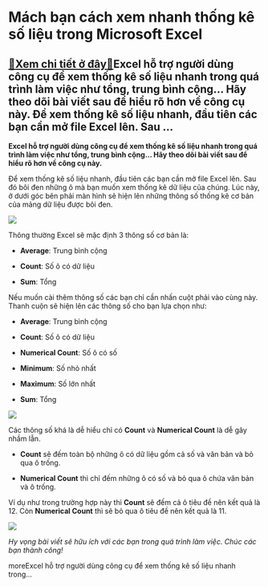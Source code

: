 Mách bạn cách xem nhanh thống kê số liệu trong Microsoft Excel
==============================================================

[:gift:Xem chi tiết ở đây:gift:](https://hddtvn.com/mach-ban-cach-xem-nhanh-thong-ke-so-lieu-trong-microsoft-excel/)Excel hỗ trợ người dùng công cụ để xem thống kê số liệu nhanh trong quá trình làm việc như tổng, trung bình cộng… Hãy theo dõi bài viết sau để hiểu rõ hơn về công cụ này. Để xem thống kê số liệu nhanh, đầu tiên các bạn cần mở file Excel lên. Sau …
-------------------------------------------------------------------------------------------------------------------------------------------------------------------------------------------------------------------------------------------------------

**Excel hỗ trợ người dùng công cụ để xem thống kê số liệu nhanh trong quá trình làm việc như tổng, trung bình cộng… Hãy theo dõi bài viết sau để hiểu rõ hơn về công cụ này.**


Để xem thống kê số liệu nhanh, đầu tiên các bạn cần mở file Excel lên. Sau đó bôi đen những ô mà bạn muốn xem thống kê dữ liệu của chúng. Lúc này, ở dưới góc bên phải màn hình sẽ hiện lên những thông số thống kê cơ bản của mảng dữ liệu được bôi đen.


![](https://hddtvn.com/wp-content/uploads/2021/01/jSIBsqB.png)


Thông thường Excel sẽ mặc định 3 thông số cơ bản là:




* **Average**: Trung bình cộng

* **Count**: Số ô có dữ liệu

* **Sum**: Tổng



Nếu muốn cài thêm thông số các bạn chỉ cần nhấn cuột phải vào cùng này. Thanh cuộn sẽ hiện lên các thông số cho bạn lựa chọn như:




* **Average**: Trung bình cộng

* **Count**: Số ô có dữ liệu

* **Numerical Count**: Số ô có số

* **Minimum**: Số nhỏ nhất

* **Maximum**: Số lớn nhất

* **Sum**: Tổng



![](https://hddtvn.com/wp-content/uploads/2021/01/VzV3iPE.png)


Các thông số khá là dễ hiểu chỉ có **Count** và **Numerical Count** là dễ gây nhầm lẫn.




* **Count** sẽ đếm toàn bộ những ô có dữ liệu gồm cả số và văn bản và bỏ qua ô trống.

* **Numerical Count** thì chỉ đếm những ô có số và bỏ qua ô chứa văn bản và ô trống.



Ví dụ như trong trường hợp này thì **Count** sẽ đếm cả ô tiêu đề nên kết quả là 12. Còn **Numerical Count** thì sẽ bỏ qua ô tiêu đề nên kết quả là 11.


![](https://hddtvn.com/wp-content/uploads/2021/01/nT3k5Nh.png)


*Hy vọng bài viết sẽ hữu ích với các bạn trong quá trình làm việc. Chúc các bạn thành công!*


moreExcel hỗ trợ người dùng công cụ để xem thống kê số liệu nhanh trong…

